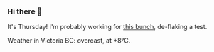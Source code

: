 ### Hi there :wave:

It's Thursday! I'm probably working for [this bunch](https://github.com/kohofinancial), de-flaking a test.

Weather in Victoria BC: overcast, at +8°C.
